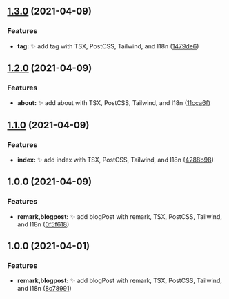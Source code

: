 ## [1.3.0](https://github.com/kuro-kuroite/test-kuroite/compare/v1.2.0...v1.3.0) (2021-04-09)


### Features

* **tag:** :sparkles: add tag with TSX, PostCSS, Tailwind, and I18n ([1479de6](https://github.com/kuro-kuroite/test-kuroite/commit/1479de62154a7bf7f6990481197fce52d5510372))

## [1.2.0](https://github.com/kuro-kuroite/test-kuroite/compare/v1.1.0...v1.2.0) (2021-04-09)


### Features

* **about:** :sparkles: add about with TSX, PostCSS, Tailwind, and I18n ([11cca6f](https://github.com/kuro-kuroite/test-kuroite/commit/11cca6f88c3da86f4e555a5df6e11a53b0752cd2))

## [1.1.0](https://github.com/kuro-kuroite/test-kuroite/compare/v1.0.0...v1.1.0) (2021-04-09)


### Features

* **index:** :sparkles: add index with TSX, PostCSS, Tailwind, and I18n ([4288b98](https://github.com/kuro-kuroite/test-kuroite/commit/4288b98f5fb36332a9ebbf275aab48b7e3efc4c3))

## 1.0.0 (2021-04-09)


### Features

* **remark,blogpost:** :sparkles: add blogPost with remark, TSX, PostCSS, Tailwind, and I18n ([0f5f618](https://github.com/kuro-kuroite/test-kuroite/commit/0f5f61855dbee298c2d524c3ae2e0d212dbca273))

## 1.0.0 (2021-04-01)


### Features

* **remark,blogpost:** :sparkles: add blogPost with remark, TSX, PostCSS, Tailwind, and I18n ([8c78991](https://github.com/kuro-kuroite/test-kuroite/commit/8c78991c787f7457a7da47561b53ffc3b024c327))
